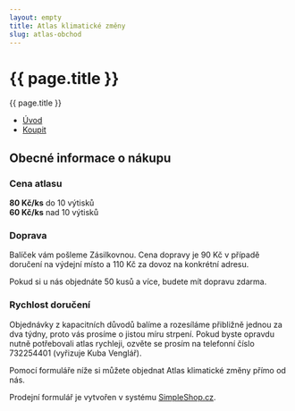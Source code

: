 ```yaml
---
layout: empty
title: Atlas klimatické změny
slug: atlas-obchod
---
```


<div id="{{ site.data.lang.navigation.first-id }}" class="section pb-0">
    <div class="container between-navbars">
        <h1>{{ page.title }}</h1>
    </div>
</div>
<div id="secondary-navbar" class="section">
    <div class="container page-title">{{ page.title }}</div>
    <ul class="container">
        <li><a href="/atlas">Úvod</a></li>
        <li><a class="home" href="#{{ site.data.lang.navigation.first-id }}">Koupit</a></li>
    </ul>
  </div>
<div class="section pt-0">
    <div class="container">
        <div class="row" markdown="on">
            <div class="col-12 col-lg-3 order-lg-2 mt-5">
                <h2 class="d-lg-none">Obecné informace o nákupu</h2>
                <h3>Cena atlasu</h3>
                <p>
                <strong>80 Kč/ks</strong> do 10 výtisků<br>
                <strong>60 Kč/ks</strong> nad 10 výtisků
                </p>
                <h3>Doprava</h3>
                <p>Balíček vám pošleme Zásilkovnou. Cena dopravy je 90 Kč v případě doručení na výdejní místo a 110 Kč za dovoz na konkrétní adresu.</p>
                <p>Pokud si u nás objednáte 50 kusů a více, budete mít dopravu zdarma.</p>
                <h3>Rychlost doručení</h3>
                <p>Objednávky z kapacitních důvodů balíme a rozesíláme přibližně jednou za dva týdny, proto vás prosíme o jistou míru strpení. Pokud byste opravdu nutně potřebovali atlas rychleji, ozvěte se prosím na telefonní číslo 732254401 (vyřizuje Kuba Venglář).</p>
            </div>
            <div class="col-12 col-lg-9 order-lg-1 mt-5 mt-lg-4">
                <p class="lead pt-3">
                    Pomocí formuláře níže si můžete objednat Atlas klimatické změny přímo od nás.
                </p>
<!-- www.SimpleShop.cz form#65438 start -->
<script>
 (function(i, s, o, g, r, a, m){
  i[r] = i[r] || function(){
   (i[r].q = i[r].q || []).push(arguments)
  }, i[r].l = 1 * new Date();
  a = s.createElement(o),
  m = s.getElementsByTagName(o)[0];
  a.async = 1;
  a.src = g;
  m.parentNode.insertBefore(a, m)
 })(window, document, "script", "https://form.simpleshop.cz/prj/js/SimpleShopService.js", "sss");
 sss("createForm", "L5Aa");
</script>
<div data-SimpleShopForm="L5Aa"><div>Prodejní formulář je vytvořen v systému <a href="https://www.simpleshop.cz/" target="_blank">SimpleShop.cz</a>.</div></div>
<!-- www.SimpleShop.cz form#65438 end -->
            </div>
        </div>
    </div>
</div>
